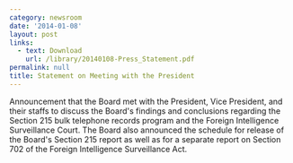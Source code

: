 ```yaml
---
category: newsroom
date: '2014-01-08'
layout: post
links:
  - text: Download
    url: /library/20140108-Press_Statement.pdf
permalink: null
title: Statement on Meeting with the President
---
```

Announcement that the Board met with the President, Vice President, and their staffs to discuss the Board's findings and conclusions regarding the Section 215 bulk telephone records program and the Foreign Intelligence Surveillance Court. The Board also announced the schedule for release of the Board's Section 215 report as well as for a separate report on Section 702 of the Foreign Intelligence Surveillance Act.

